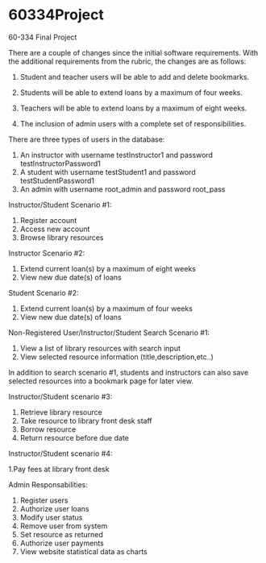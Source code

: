 # 60334Project
60-334 Final Project

There are a couple of changes since the initial software requirements. With the additional requirements from the rubric, the changes are as follows:

1. Student and teacher users will be able to add and delete bookmarks.

2. Students will be able to extend loans by a maximum of four weeks.

3. Teachers will be able to extend loans by a maximum of eight weeks.

4. The inclusion of admin users with a complete set of responsibilities.

There are three types of users in the database:

1. An instructor with username testInstructor1 and password testInstructorPassword1
2. A student with username testStudent1 and password testStudentPassword1
3. An admin with username root_admin and password root_pass

Instructor/Student Scenario #1:

1. Register account
2. Access new account
3. Browse library resources

Instructor Scenario #2:

1. Extend current loan(s) by a maximum of eight weeks
2. View new due date(s) of loans

Student Scenario #2:

1. Extend current loan(s) by a maximum of four weeks
2. View new due date(s) of loans

Non-Registered User/Instructor/Student Search Scenario #1:

1. View a list of library resources with search input
2. View selected resource information (title,description,etc..)

In addition to search scenario #1, students and instructors can also save selected resources into a bookmark page for later view.

Instructor/Student scenario #3:

1. Retrieve library resource
2. Take resource to library front desk staff
3. Borrow resource
4. Return resource before due date

Instructor/Student scenario #4:

1.Pay fees at library front desk

Admin Responsabilities:

1. Register users
2. Authorize user loans
3. Modify user status
4. Remove user from system
5. Set resource as returned
6. Authorize user payments
7. View website statistical data as charts
